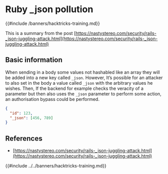 # Ruby _json pollution

{{#include /banners/hacktricks-training.md}}



This is a summary from the post [https://nastystereo.com/security/rails-_json-juggling-attack.html](https://nastystereo.com/security/rails-_json-juggling-attack.html)


## Basic information

When sending in a body some values not hashabled like an array they will be added into a new key called `_json`. However, It’s possible for an attacker to also set in the body a value called `_json` with the arbitrary values he wishes. Then, If the backend for example checks the veracity of a parameter but then also uses the `_json` parameter to perform some action, an authorisation bypass could be performed.

```json
{
  "id": 123,
  "_json": [456, 789]
}
```


## References

- [https://nastystereo.com/security/rails-_json-juggling-attack.html](https://nastystereo.com/security/rails-_json-juggling-attack.html)

{{#include ../../banners/hacktricks-training.md}}



